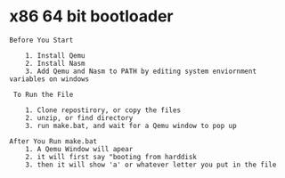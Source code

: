 # x86 64 bit bootloader

    Before You Start

        1. Install Qemu
        2. Install Nasm
        3. Add Qemu and Nasm to PATH by editing system enviornment variables on windows
        
     To Run the File
     
        1. Clone repostirory, or copy the files
        2. unzip, or find directory
        3. run make.bat, and wait for a Qemu window to pop up
        
    After You Run make.bat
        1. A Qemu Window will apear
        2. it will first say "booting from harddisk
        3. then it will show 'a' or whatever letter you put in the file
